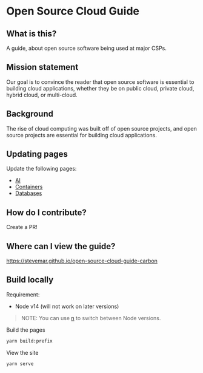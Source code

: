 # Open Source Cloud Guide

## What is this?

A guide, about open source software being used at major CSPs.

## Mission statement

Our goal is to convince the reader that open source software is essential to building cloud applications, whether they be on public cloud, private cloud, hybrid cloud, or multi-cloud.

## Background

The rise of cloud computing was built off of open source projects, and open source projects are essential for building cloud applications.

## Updating pages

Update the following pages:

* [AI](src/pages/guides/ai.mdx)
* [Containers](src/pages/guides/containers.mdx)
* [Databases](src/pages/guides/databases.mdx)

## How do I contribute?

Create a PR!

## Where can I view the guide?

<https://stevemar.github.io/open-source-cloud-guide-carbon>

## Build locally

Requirement:

* Node v14 (will not work on later versions)

> NOTE: You can use [n](https://www.npmjs.com/package/n) to switch between Node versions.

Build the pages

```bash
yarn build:prefix
```

View the site

```bash
yarn serve
```
